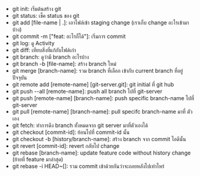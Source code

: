 - git init: เริ่มต้นสร้าง git
- git status: เช็ค status ของ git
- git add [file-name | .]: เอาไฟล์เข้า staging change (เราเก็บ change อะไรเข้ามาบ้าง)
- git commit -m ["feat: อะไรก็ได้"]: เริ่มการ commit
- git log: ดู Activity
- git diff: เทียบสิ่งที่แก้กับไฟล์เก่า
- git branch: ดูว่ามี branch อะไรบ้าง
- git branch -b [file-name]: สร้าง branch ใหม่
- git merge [branch-name]: รวม branch ที่เลือก เข้ากับ current branch ที่อยู่ปัจจุบัน
- git remote add [remote-name] [git-server.git]: git initial ที่ git hub
- git push --all [remote-name]: push all branch ไปที่ git-server
- git push [remote-name] [branch-name]: push specific branch-name ไปที่ git-server
- git pull [remote-name] [branch-name]: pull specifc branch-name มาที่ ตัวเอง
- git fetch: ทำการดึง branch ทั้งหมดจาก git server มาที่ตัวเองได้
- git checkout [commit-id]: ย้อนไปที่ commit-id นั้น
- git checkout -b [history/branch-name]: สร้าง branch จาก commit ไอดีนั้น
- git revert [commit-id]: revert กลับไป change
- git rebase [branch-name]: update feature code without history change (ย้ายที่ feature มาล่าสุด)
- git rebase -i HEAD~[<number-of-commit>]: รวม commit เข้าด้วยกันว่าจะถอยหลังไปเท่าไหร่ 
